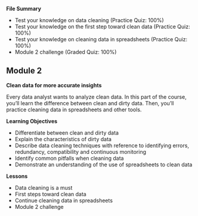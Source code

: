 **File Summary**
- Test your knowledge on data cleaning (Practice Quiz: 100%)
- Test your knowledge on the first step toward clean data (Practice Quiz: 100%)
- Test your knowledge on cleaning data in spreadsheets (Practice Quiz: 100%)
- Module 2 challenge (Graded Quiz: 100%)

## Module 2

**Clean data for more accurate insights**

Every data analyst wants to analyze clean data. In this part of the course, you’ll learn the difference between clean and dirty data. Then, you’ll practice cleaning data in spreadsheets and other tools.

**Learning Objectives**
- Differentiate between clean and dirty data
- Explain the characteristics of dirty data
- Describe data cleaning techniques with reference to identifying errors, redundancy, compatibility and continuous monitoring
- Identify common pitfalls when cleaning data
- Demonstrate an understanding of the use of spreadsheets to clean data

**Lessons**
- Data cleaning is a must
- First steps toward clean data
- Continue cleaning data in spreadsheets
- Module 2 challenge
